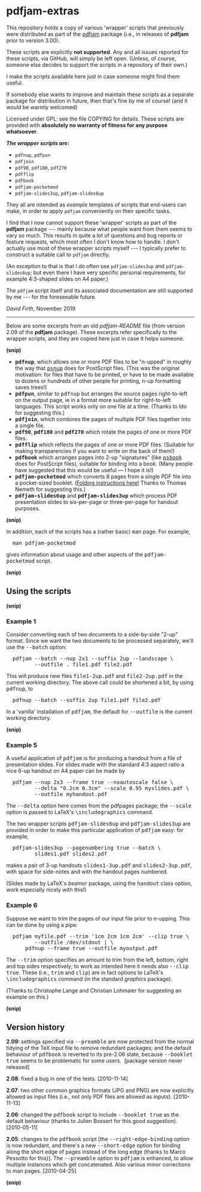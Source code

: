 # pdfjam-extras

This repository holds a copy of various 'wrapper' scripts that previously
were distributed as part of the [pdfjam](https://github.com/DavidFirth/pdfjam)
package (i.e., in releases of **pdfjam** prior to version 3.00).

These scripts are explicitly **not supported**. Any and all issues 
reported for these scripts, via GitHub, will simply be left open. 
(Unless, of course, someone else decides to support the scripts in 
a repository of their own.)  

I make the scripts available
here just in case someone might find them useful. 

If somebody else wants to
improve and maintain these scripts as a separate package for distribution in
future, then that's fine by me of course! (and it would be warmly welcomed)

Licensed under GPL: see the file
COPYING for details. These scripts are provided with 
**absolutely no warranty of fitness for any purpose whatsoever**.

**_The wrapper scripts are_:**

- `pdfnup`, `pdfpun`
- `pdfjoin`
- `pdf90`, `pdf180`, `pdf270`
- `pdfflip`
- `pdfbook`
- `pdfjam-pocketmod`
- `pdfjam-slides3up`, `pdfjam-slides6up`

They all are intended as _example_ templates of scripts that end-users can make,
in order to apply `pdfjam` conveniently on their specific tasks.

I find that I now cannot support these 'wrapper' scripts as part of the **pdfjam** 
package --- mainly because what people want from them seems to vary so much.  This
results in quite a lot of questions and bug reports or feature requests, which
most often I don't know how to handle.  I don't actually use most of
these wrapper scripts myself --- I typically prefer to construct a suitable call to
`pdfjam` directly. 

(An exception to that is that I _do_ often use
`pdfjam-slides3up` and `pdfjam-slides6up`; but even there I have very specific 
personal requirements, for example 4:3-shaped slides on A4 paper.)

The `pdfjam` script itself and its associated documentation are still
supported by me --- for the foreseeable future.

_David Firth_, November 2019

-------------------------------------------------------------------

Below are some excerpts from an old _pdfjam-README_ file (from version 2.09 of the
**pdfjam** package).  These excerpts refer specifically to the wrapper scripts,
and they are copied here just in case it helps someone. 


<b>(snip)</b>

<ul>
  <li> <b><tt>pdfnup</tt></b>, which allows one or more PDF files to be "n-upped" in roughly the way that <a href="http://www.tardis.ed.ac.uk/%7Eajcd/psutils/psnup.html"><tt>psnup</tt></a> does for PostScript files. (This was the original motivation: for files that have to be printed, or have to be made available to dozens or hundreds of other people for printing, n-up formatting saves trees!)</li>
  <li><b><tt>pdfpun</tt></b>, similar to <tt>pdfnup</tt> but arranges the source pages right-to-left on the output page, ie in a format more suitable for right-to-left languages. This script works only on one file at a time. (Thanks to Ido for suggesting this.)</li>
  <li> <b><tt>pdfjoin</tt></b>, which combines the pages of multiple PDF files together into a single file.</li>
  <li> <b><tt>pdf90</tt></b>, <b><tt>pdf180</tt></b> and <b><tt>pdf270</tt></b> which rotate the pages of one or more PDF files.</li>
  <li><b><tt>pdfflip</tt></b> which reflects the pages of one or more PDF files. (Suitable for making transparencies if you want to write on the back of them!)</li>
  <li><b><tt>pdfbook</tt></b> which arranges pages into 2-up "signatures" (like <a href="http://www.tardis.ed.ac.uk/%7Eajcd/psutils/psbook.html"><tt>psbook</tt></a> does for PostScript files), suitable for binding into a book. (Many people have suggested that this would be useful — I hope it is!)</li>
  <li><b><tt>pdfjam-pocketmod</tt></b> which converts 8 pages from a single PDF file into a pocket-sized booklet. (<a href="http://repocketmod.com/">Folding instructions here!</a> Thanks to Thomas Nemeth for suggesting this.)</li>
  <li><b><tt>pdfjam-slides6up</tt></b> and <b><tt>pdfjam-slides3up</tt></b> which process PDF presentation slides to six-per-page or three-per-page for handout purposes. </li>
</ul>

<b>(snip)</b>

<p>In addition, each of the scripts has a (rather basic) <tt>man</tt> page. For example,</p>

<pre>  man pdfjam-pocketmod<br></pre>
<p>gives information about usage and other aspects of the <tt>pdfjam-pocketmod</tt> script.</p>

<b>(snip)</b>

<h2 align="justify">Using the scripts</h2>

<b>(snip)</b>

<h3 align="justify">Example 1</h3>

<p>Consider converting each of two documents to a side-by-side "2-up" format. Since we want the two documents to be processed separately, we'll use the <tt>--batch</tt> option: </p>

<pre>  pdfjam --batch --nup 2x1 --suffix 2up --landscape \<br>         --outfile . file1.pdf file2.pdf<br></pre>
<p> This will produce new files <tt>file1-2up.pdf</tt> and <tt>file2-2up.pdf</tt> in the current working directory. The above call could be shortened a bit, by using <tt>pdfnup</tt>, to</p>

<pre>  pdfnup --batch --suffix 2up file1.pdf file2.pdf<br></pre>
<p> In a 'vanilla' installation of <tt>pdfjam</tt>, the default for <tt>--outfile</tt> is the current working directory.</p>

<b>(snip)</b>

<h3 align="justify">Example 5</h3>

<p>A useful application of <tt>pdfjam</tt> is for producing a handout from a file of presentation slides. For slides made with the standard 4:3 aspect ratio a nice 6-up handout on A4 paper can be made by </p>

<pre>  pdfjam --nup 2x3 --frame true --noautoscale false \<br>         --delta "0.2cm 0.3cm" --scale 0.95 myslides.pdf \<br>         --outfile myhandout.pdf<br></pre>
<p>The <tt>--delta</tt> option here comes from the pdfpages package; the <tt>--scale</tt> option is passed to LaTeX's <tt>\includegraphics</tt> command. </p>

<p>The two wrapper scripts <tt>pdfjam-slides6up</tt> and <tt>pdfjam-slides3up</tt> are provided in order to make this particular application of <tt>pdfjam</tt> easy: for example, </p>

<pre>  pdfjam-slides3up --pagenumbering true --batch \<br>         slides1.pdf slides2.pdf<br></pre>
<p>makes a pair of 3-up handouts <tt>slides1-3up.pdf</tt> and <tt>slides2-3up.pdf</tt>, with space for side-notes and with the handout pages numbered.</p>

<p>(Slides made by LaTeX's <i>beamer</i> package, using the <tt>handout</tt> class option, work especially nicely with this!)</p>

<h3 align="justify">Example 6</h3>

<p> Suppose we want to trim the pages of our input file prior to n-upping. This can be done by using a pipe: </p>

<pre>  pdfjam myfile.pdf --trim '1cm 2cm 1cm 2cm' --clip true \<br>         --outfile /dev/stdout | \<br>      pdfnup --frame true --outfile myoutput.pdf<br></pre>
<p>The <tt>--trim</tt> option specifies an amount to trim from the left, bottom, right and top sides respectively; to work as intended here it needs also <tt>--clip true</tt>. These (i.e., <tt>trim</tt> and <tt>clip</tt>) are in fact options to LaTeX's <tt>\includegraphics</tt> command (in the standard <i>graphics</i> package).</p>

<p>(Thanks to Christophe Lange and Christian Lohmaier for suggesting an example on this.)</p>


<b>(snip)</b>


<h2 align="justify">Version history</h2>

<p> <b>2.09: </b>settings specified via <tt>--preamble</tt> are now protected from the normal tidying of the TeX input file to remove redundant packages; and the default behaviour of <tt>pdfbook</tt> is reverted to its pre-2.06 state, because <tt>--booklet true</tt> seems to be problematic for some users.&nbsp; [package version never released]
</p>

<p><b>2.08</b>: fixed a bug in one of the tests. [2010-11-14] </p>

<p> <b>2.07</b>: two other common graphics formats (JPG and PNG) are now explicitly allowed as input files (i.e., not only PDF files are allowed as inputs). [2010-11-13] </p>

<p><b>2.06</b>: changed the <tt>pdfbook</tt> script to include <tt>--booklet true</tt> as the default behaviour (thanks to Julien Bossert for this good suggestion). [2010-05-11] </p>

<p> <b>2.05</b>: changes to the <tt>pdfbook</tt> script [the <tt>--right-edge-binding</tt> option is now redundant, and there's a new <tt>--short-edge</tt> option for binding along the short edge of pages instead of the long edge (thanks to Marco Pessotto for this)]. The <tt>--preamble</tt> option to <tt>pdfjam</tt> is enhanced, to allow multiple instances which get concatenated. Also various minor corrections to man pages. [2010-04-25] </p>

**(snip)**
